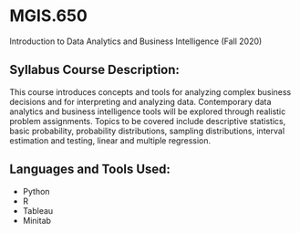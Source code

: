 <h1> MGIS.650 </h1>
Introduction to Data Analytics and Business Intelligence (Fall 2020)

<h2> Syllabus Course Description: </h2>

This course introduces concepts and tools for analyzing complex business decisions and for interpreting and analyzing data. Contemporary data analytics and business intelligence tools will be explored through realistic problem assignments. Topics to be covered include descriptive statistics, basic probability, probability distributions, sampling distributions, interval estimation and testing, linear and multiple regression.

<h2> Languages and Tools Used: </h2>

* Python
* R
* Tableau
* Minitab
